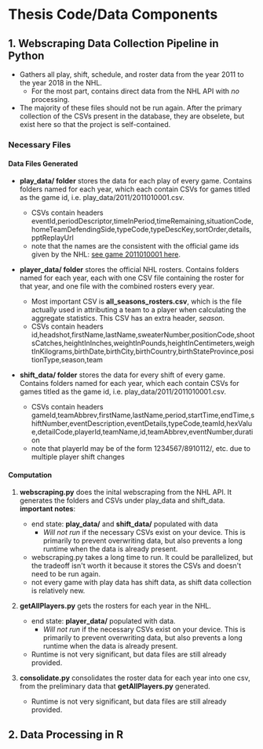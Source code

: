 
# Thesis Code/Data Components

## 1. Webscraping Data Collection Pipeline in Python

* Gathers all play, shift, schedule, and roster data from the year 2011 to the year 2018 in the NHL. 
    - For the most part, contains direct data from the NHL API with *no* processing. 
* The majority of these files should not be run again. After the primary collection of the CSVs present in the database, they are obselete, but exist here so that the project is self-contained. 

### Necessary Files

#### Data Files Generated

* **play_data/ folder** stores the data for each play of every game. Contains folders named for each year, which each contain CSVs for games titled as the game id, i.e. play_data/2011/2011010001.csv. 
    - CSVs contain headers eventId,periodDescriptor,timeInPeriod,timeRemaining,situationCode,homeTeamDefendingSide,typeCode,typeDescKey,sortOrder,details,pptReplayUrl
    - note that the names are the consistent with the official game ids given by the NHL: [see game 2011010001 here](https://www.nhl.com/gamecenter/buf-vs-car/2011/09/19/2011010001).

* **player_data/ folder** stores the official NHL rosters. Contains folders named for each year, each with one CSV file containing the roster for that year, and one file with the combined rosters every year. 
    - Most important CSV is **all_seasons_rosters.csv**, which is the file actually used in attributing a team to a player when calculating the aggregate statistics. This CSV has an extra header, *season*. 
    - CSVs contain headers id,headshot,firstName,lastName,sweaterNumber,positionCode,shootsCatches,heightInInches,weightInPounds,heightInCentimeters,weightInKilograms,birthDate,birthCity,birthCountry,birthStateProvince,positionType,season,team


* **shift_data/ folder** stores the data for every shift of every game. Contains folders named for each year, which each contain CSVs for games titled as the game id, i.e. play_data/2011/2011010001.csv. 
    - CSVs contain headers gameId,teamAbbrev,firstName,lastName,period,startTime,endTime,shiftNumber,eventDescription,eventDetails,typeCode,teamId,hexValue,detailCode,playerId,teamName,id,teamAbbrev,eventNumber,duration
    - note that playerId may be of the form 1234567/8910112/, etc. due to multiple player shift changes

#### Computation

1.  **webscraping.py** does the inital webscraping from the NHL API. It generates the folders and CSVs under play_data and shift_data. **important notes**: 
    - end state: **play_data/** and **shift_data/** populated with data
        - *Will not run* if the necessary CSVs exist on your device. This is primarily to prevent overwriting data, but also prevents a long runtime when the data is already present. 
    - webscraping.py takes a long time to run. It could be parallelized, but the tradeoff isn't worth it because it stores the CSVs and doesn't need to be run again.
    - not every game with play data has shift data, as shift data collection is relatively new. 

2. **getAllPlayers.py** gets the rosters for each year in the NHL. 
    - end state: **player_data/** populated with data.
        - *Will not run* if the necessary CSVs exist on your device. This is primarily to prevent overwriting data, but also prevents a long runtime when the data is already present. 
    - Runtime is not very significant, but data files are still already provided. 

3. **consolidate.py** consolidates the roster data for each year into one csv, from the preliminary data that **getAllPlayers.py** generated.
    - Runtime is not very significant, but data files are still already provided. 

## 2. Data Processing in R
